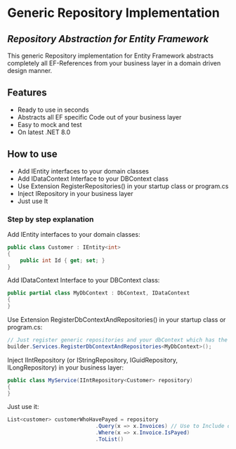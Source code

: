# Generic Repository Implementation
## _Repository Abstraction for Entity Framework_

This generic Repository implementation for Entity Framework abstracts completely all EF-References from your business layer in a domain driven design manner.

## Features

- Ready to use in seconds
- Abstracts all EF specific Code out of your business layer
- Easy to mock and test
- On latest .NET 8.0

## How to use

- Add IEntity<T> interfaces to your domain classes
- Add IDataContext Interface to your DBContext class
- Use Extension RegisterRepositories() in your startup class or program.cs
- Inject IRepository<T> in your business layer
- Just use It

### Step by step explanation

Add IEntity<T> interfaces to your domain classes:

```C#
public class Customer : IEntity<int>
{
    public int Id { get; set; }
}
```

Add IDataContext Interface to your DBContext class:

```C#
public partial class MyDbContext : DbContext, IDataContext
{   
}
```

Use Extension RegisterDbContextAndRepositories() in your startup class or program.cs:

```C#
// Just register generic repositories and your dbContext which has the IDataContext marker interface
builder.Services.RegisterDbContextAndRepositories<MyDbContext>();
```

Inject IIntRepository<T> (or IStringRepository, IGuidRepository, ILongRepository) in your business layer:

```C#
public class MyService(IIntRepository<Customer> repository)
{   
}
```

Just use it:

```C#
List<customer> customerWhoHavePayed = repository
                            .Query(x => x.Invoices) // Use to Include dependent tables, e.g: Invoices
                            .Where(x => x.Invoice.IsPayed)
                            .ToList()
```
